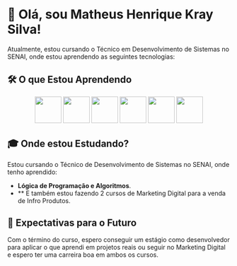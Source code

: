 # 🚀 Olá, sou Matheus Henrique Kray Silva!

Atualmente, estou cursando o Técnico em Desenvolvimento de Sistemas no SENAI, onde estou aprendendo as seguintes tecnologias:

## 🛠️ O que Estou Aprendendo



<div align="center">
  <img src="https://cdn.jsdelivr.net/gh/devicons/devicon/icons/javascript/javascript-original.svg" width="60" />
  <img src="https://cdn.jsdelivr.net/gh/devicons/devicon/icons/html5/html5-original.svg" width="60" />
  <img src="https://cdn.jsdelivr.net/gh/devicons/devicon/icons/css3/css3-original.svg" width="60" />
  <img src="https://cdn.jsdelivr.net/gh/devicons/devicon/icons/nodejs/nodejs-original.svg" width="60" />
  <img src="https://cdn.jsdelivr.net/gh/devicons/devicon/icons/react/react-original.svg" width="60" />
  <img src="https://cdn.jsdelivr.net/gh/devicons/devicon/icons/postgresql/postgresql-original.svg" width="60" />
</div>


## 🎓 Onde estou Estudando?

Estou cursando o Técnico de Desenvolvimento de Sistemas no SENAI, onde tenho aprendido:
- **Lógica de Programação e Algoritmos**.
- ** E também estou  fazendo 2 cursos de Marketing Digital para a venda de Infro Produtos.

## 🎯 Expectativas para o Futuro

Com o término do curso, espero conseguir um estágio como desenvolvedor para aplicar o que aprendi em projetos reais ou seguir no Marketing Digital e espero ter uma carreira boa em ambos os cursos.


<!--
**MatheusKray65/MatheusKray65** is a ✨ _special_ ✨ repository because its `README.md` (this file) appears on your GitHub profile.

Here are some ideas to get you started:

- 🔭 I’m currently working on ...
- 🌱 I’m currently learning ...
- 👯 I’m looking to collaborate on ...
- 🤔 I’m looking for help with ...
- 💬 Ask me about ...
- 📫 How to reach me: ...
- 😄 Pronouns: ...
- ⚡ Fun fact: ...
-->
